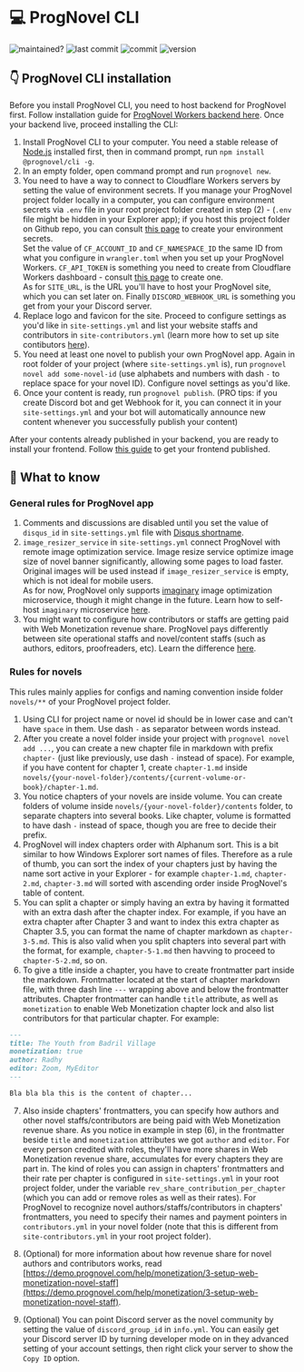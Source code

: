# 💻 ProgNovel CLI

![maintained?](https://img.shields.io/badge/maintained%3F-yes-green.svg)
![last commit](https://img.shields.io/github/last-commit/prognoveljs/prognovel-cli/develop)
![commit](https://img.shields.io/github/commit-activity/m/prognoveljs/prognovel-cli/develop)
![version](https://img.shields.io/github/package-json/v/prognoveljs/prognovel-cli)

## 👇 ProgNovel CLI installation

Before you install ProgNovel CLI, you need to host backend for ProgNovel first. Follow installation guide for [ProgNovel Workers backend here](https://github.com/prognoveljs/prognovel-workers). Once your backend live, proceed installing the CLI:

1. Install ProgNovel CLI to your computer. You need a stable release of [Node.js](https://nodejs.org/) installed first, then in command prompt, run `npm install @prognovel/cli -g`.
2. In an empty folder, open command prompt and run `prognovel new`.
3. You need to have a way to connect to Cloudflare Workers servers by setting the value of environment secrets. If you manage your ProgNovel project folder locally in a computer, you can configure environment secrets via `.env` file in your root project folder created in step (2) - (`.env` file might be hidden in your Explorer app); if you host this project folder on Github repo, you can consult [this page](https://docs.github.com/en/actions/security-guides/encrypted-secrets) to create your environment secrets.<br />
Set the value of `CF_ACCOUNT_ID` and `CF_NAMESPACE_ID` the same ID from what you configure in `wrangler.toml` when you set up your ProgNovel Workers. `CF_API_TOKEN` is something you need to create from Cloudflare Workers dashboard - consult [this page](https://developers.cloudflare.com/workers/cli-wrangler/authentication#generate-tokens) to create one.<br />
As for `SITE_URL`, is the URL you'll have to host your ProgNovel site, which you can set later on. Finally `DISCORD_WEBHOOK_URL` is something you get from your your Discord server.
4. Replace logo and favicon for the site. Proceed to configure settings as you'd like in `site-settings.yml` and list your website staffs and contributors in `site-contributors.yml` (learn more how to set up site contibutors [here](https://demo.prognovel.com/help/monetization/2-setup-web-monetization-website-staff)).
5. You need at least one novel to publish your own ProgNovel app. Again in root folder of your project (where `site-settings.yml` is), run `prognovel novel add some-novel-id` (use alphabets and numbers with dash `-` to replace space for your novel ID). Configure novel settings as you'd like.
6. Once your content is ready, run `prognovel publish`. (PRO tips: if you create Discord bot and get Webhook for it, you can connect it in your `site-settings.yml` and your bot will automatically announce new content whenever you successfully publish your content)

After your contents already published in your backend, you are ready to install your frontend. Follow [this guide](https://github.com/prognoveljs/prognovel-app) to get your frontend published.

## 🤔 What to know

### General rules for ProgNovel app

1. Comments and discussions are disabled until you set the value of `disqus_id` in `site-settings.yml` file with [Disqus shortname](https://help.disqus.com/en/articles/1717084-javascript-configuration-variables#:~:text=Tells%20the%20Disqus,your%20forum%20shortname!).
2. `image_resizer_service` in `site-settings.yml` connect ProgNovel with remote image optimization service. Image resize service optimize image size of novel banner significantly, allowing some pages to load faster. Original images will be used instead if `image_resizer_service` is empty, which is not ideal for mobile users. <br/>As for now, ProgNovel only supports [imaginary](https://github.com/h2non/imaginary) image optimization microservice, though it might change in the future. Learn how to self-host `imaginary` microservice [here](https://fly.io/docs/app-guides/run-a-global-image-service/).
3. You might want to configure how contributors or staffs are getting paid with Web Monetization revenue share. ProgNovel pays differently between site operational staffs and novel/content staffs (such as authors, editors, proofreaders, etc). Learn the difference [here](https://demo.prognovel.com/help/monetization).

### Rules for novels

This rules mainly applies for configs and naming convention inside folder `novels/**` of your ProgNovel project folder.

1. Using CLI for project name or novel id should be in lower case and can't have `space` in them. Use dash `-` as separator between words instead.
2. After you create a novel folder inside your project with `prognovel novel add ...`, you can create a new chapter file in markdown with prefix `chapter-` (just like previously, use dash `-` instead of space). For example, if you have content for chapter 1, create `chapter-1.md` inside `novels/{your-novel-folder}/contents/{current-volume-or-book}/chapter-1.md`.
3. You notice chapters of your novels are inside volume. You can create folders of volume inside `novels/{your-novel-folder}/contents` folder, to separate chapters into several books. Like chapter, volume is formatted to have dash `-` instead of space, though you are free to decide their prefix.
4. ProgNovel will index chapters order with Alphanum sort. This is a bit  similar to how Windows Explorer sort names of files. Therefore as a rule of thumb, you can sort the index of your chapters just by having the name sort active in your Explorer - for example `chapter-1.md`, `chapter-2.md`, `chapter-3.md` will sorted with ascending order inside ProgNovel's table of content.
5. You can split a chapter or simply having an extra by having it formatted with an extra dash after the chapter index. For example, if you have an extra chapter after Chapter 3 and want to index this extra chapter as Chapter 3.5, you can format the name of chapter markdown as `chapter-3-5.md`. This is also valid when you split chapters into several part with the format, for example, `chapter-5-1.md` then havving to proceed to `chapter-5-2.md`, so on. 
6. To give a title inside a chapter, you have to create frontmatter part inside the markdown. Frontmatter located at the start of chapter markdown file, with three dash line `---` wrapping above and below the frontmatter attributes. Chapter frontmatter can handle `title` attribute, as well as `monetization` to enable Web Monetization chapter lock and also list contributors for that particular chapter. For example:

```md
---
title: The Youth from Badril Village
monetization: true
author: Radhy
editor: Zoom, MyEditor
---

Bla bla bla this is the content of chapter...
```

7. Also inside chapters' frontmatters, you can specify how authors and other novel staffs/contributors are being paid with Web Monetization revenue share. As you notice in example in step (6), in the frontmatter beside `title` and `monetization` attributes we got `author` and `editor`. For every person credited with roles, they'll have more shares in Web Monetization revenue share, accumulates for every chapters they are part in. The kind of roles you can assign in chapters' frontmatters and their rate per chapter is configured in `site-settings.yml` in your root project folder, under the variable `rev_share_contribution_per_chapter` (which you can add or remove roles as well as their rates). For ProgNovel to recognize novel authors/staffs/contributors in chapters' frontmatters, you need to specify their names and payment pointers in `contributors.yml` in your novel folder (note that this is different from `site-contributors.yml` in your root project folder).

8. (Optional) for more information about how revenue share for novel authors and contributors works, read [https://demo.prognovel.com/help/monetization/3-setup-web-monetization-novel-staff](https://demo.prognovel.com/help/monetization/3-setup-web-monetization-novel-staff).

9. (Optional) You can point Discord server as the novel community by setting the value of `discord_group_id` in `info.yml`. You can easily get your Discord server ID by turning developer mode on in they advanced setting of your account settings, then right click your server to show the `Copy ID` option.